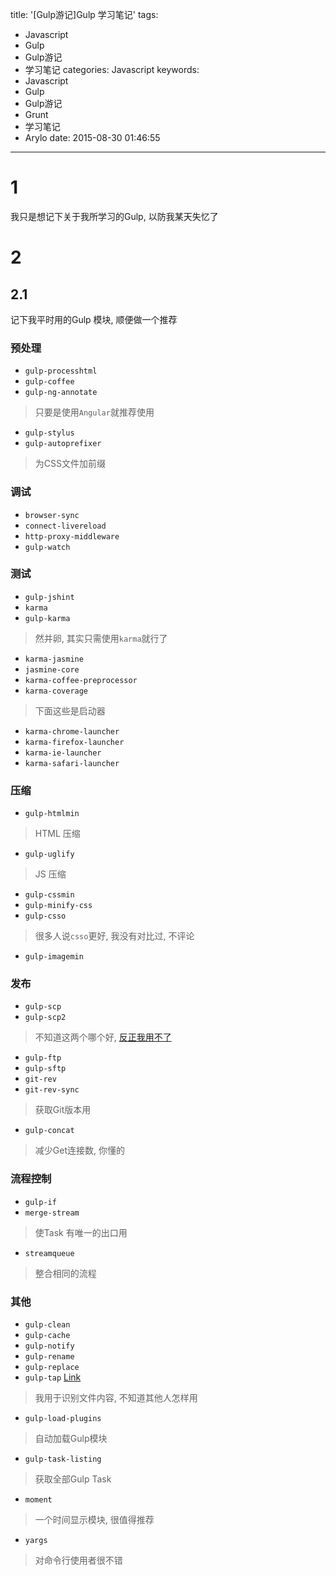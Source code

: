 title: '[Gulp游记]Gulp 学习笔记'
tags:
  - Javascript
  - Gulp
  - Gulp游记
  - 学习笔记
categories: Javascript
keywords:
  - Javascript
  - Gulp
  - Gulp游记
  - Grunt
  - 学习笔记
  - Arylo
date: 2015-08-30 01:46:55
---

# 1

我只是想记下关于我所学习的Gulp, 以防我某天失忆了

# 2

## 2.1

记下我平时用的Gulp 模块, 顺便做一个推荐

### 预处理
+ `gulp-processhtml`
+ `gulp-coffee`
+ `gulp-ng-annotate`
> 只要是使用`Angular`就推荐使用
+ `gulp-stylus`
+ `gulp-autoprefixer`
> 为CSS文件加前缀

### 调试
+ `browser-sync`
+ `connect-livereload`
+ `http-proxy-middleware`
+ `gulp-watch`

### 测试
+ `gulp-jshint`
+ `karma`
+ `gulp-karma`
> 然并卵, 其实只需使用`karma`就行了
+ `karma-jasmine`
+ `jasmine-core`
+ `karma-coffee-preprocessor`
+ `karma-coverage`
> 下面这些是启动器
+ `karma-chrome-launcher`
+ `karma-firefox-launcher`
+ `karma-ie-launcher`
+ `karma-safari-launcher`

### 压缩
+ `gulp-htmlmin`
> HTML 压缩
+ `gulp-uglify`
> JS 压缩
+ `gulp-cssmin`
+ `gulp-minify-css`
+ `gulp-csso`
> 很多人说`csso`更好, 我没有对比过, 不评论
+ `gulp-imagemin`

### 发布
+ `gulp-scp`
+ `gulp-scp2`
> 不知道这两个哪个好, [反正我用不了][ERROR_SCP]
+ `gulp-ftp`
+ `gulp-sftp`
+ `git-rev`
+ `git-rev-sync`
> 获取Git版本用
+ `gulp-concat`
> 减少Get连接数, 你懂的

### 流程控制
+ `gulp-if`
+ `merge-stream`
> 使Task 有唯一的出口用	
+ `streamqueue`
> 整合相同的流程

### 其他
+ `gulp-clean`
+ `gulp-cache`
+ `gulp-notify`
+ `gulp-rename`
+ `gulp-replace`
+ `gulp-tap` [Link](/2016/06/28/javascript/gulp-tap/)
> 我用于识别文件内容, 不知道其他人怎样用
+ `gulp-load-plugins`
> 自动加载Gulp模块
+ `gulp-task-listing`
> 获取全部Gulp Task
+ `moment`
> 一个时间显示模块, 很值得推荐
+ `yargs`
> 对命令行使用者很不错

[ERROR_SCP]: arylo.me/2015/07/08/js_npm-grunt-gulp-scp/
